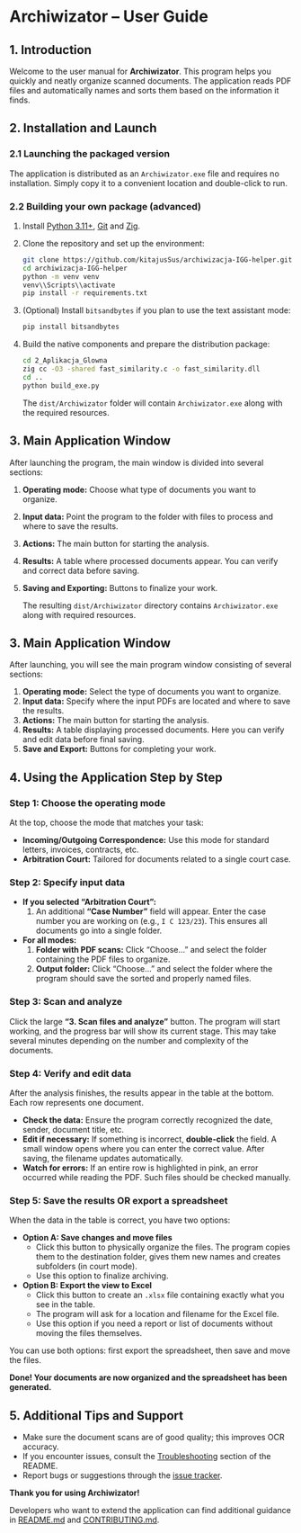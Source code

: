 
# Archiwizator – User Guide

## 1. Introduction

Welcome to the user manual for **Archiwizator**. This program helps you quickly and neatly organize scanned documents. The application reads PDF files and automatically names and sorts them based on the information it finds.

## 2. Installation and Launch

### 2.1 Launching the packaged version

The application is distributed as an `Archiwizator.exe` file and requires no installation. Simply copy it to a convenient location and double-click to run.

### 2.2 Building your own package (advanced)

1. Install [Python 3.11+](https://www.python.org/downloads/), [Git](https://git-scm.com/) and [Zig](https://ziglang.org/download/).
2. Clone the repository and set up the environment:

   ```bash
   git clone https://github.com/kitajusSus/archiwizacja-IGG-helper.git
   cd archiwizacja-IGG-helper
   python -m venv venv
   venv\\Scripts\\activate
   pip install -r requirements.txt
   ```

3. (Optional) Install `bitsandbytes` if you plan to use the text assistant mode:
   ```bash
   pip install bitsandbytes
   ```
4. Build the native components and prepare the distribution package:

   ```bash
   cd 2_Aplikacja_Glowna
   zig cc -O3 -shared fast_similarity.c -o fast_similarity.dll
   cd ..
   python build_exe.py
   ```

   The `dist/Archiwizator` folder will contain `Archiwizator.exe` along with the required resources.

## 3. Main Application Window

After launching the program, the main window is divided into several sections:

1. **Operating mode:** Choose what type of documents you want to organize.
2. **Input data:** Point the program to the folder with files to process and where to save the results.
3. **Actions:** The main button for starting the analysis.
4. **Results:** A table where processed documents appear. You can verify and correct data before saving.
5. **Saving and Exporting:** Buttons to finalize your work.

   The resulting `dist/Archiwizator` directory contains `Archiwizator.exe` along with required resources.

## 3. Main Application Window

After launching, you will see the main program window consisting of several sections:

1.  **Operating mode:** Select the type of documents you want to organize.
2.  **Input data:** Specify where the input PDFs are located and where to save the results.
3.  **Actions:** The main button for starting the analysis.
4.  **Results:** A table displaying processed documents. Here you can verify and edit data before final saving.
5.  **Save and Export:** Buttons for completing your work.


## 4. Using the Application Step by Step

### Step 1: Choose the operating mode


At the top, choose the mode that matches your task:
* **Incoming/Outgoing Correspondence:** Use this mode for standard letters, invoices, contracts, etc.
* **Arbitration Court:** Tailored for documents related to a single court case.

### Step 2: Specify input data

* **If you selected “Arbitration Court”:**
  1. An additional **“Case Number”** field will appear. Enter the case number you are working on (e.g., `I C 123/23`). This ensures all documents go into a single folder.
* **For all modes:**
  1. **Folder with PDF scans:** Click “Choose...” and select the folder containing the PDF files to organize.
  2. **Output folder:** Click “Choose...” and select the folder where the program should save the sorted and properly named files.

### Step 3: Scan and analyze

Click the large **“3. Scan files and analyze”** button. The program will start working, and the progress bar will show its current stage. This may take several minutes depending on the number and complexity of the documents.

### Step 4: Verify and edit data

After the analysis finishes, the results appear in the table at the bottom. Each row represents one document.
* **Check the data:** Ensure the program correctly recognized the date, sender, document title, etc.
* **Edit if necessary:** If something is incorrect, **double-click** the field. A small window opens where you can enter the correct value. After saving, the filename updates automatically.
* **Watch for errors:** If an entire row is highlighted in pink, an error occurred while reading the PDF. Such files should be checked manually.

### Step 5: Save the results OR export a spreadsheet

When the data in the table is correct, you have two options:

* **Option A: Save changes and move files**
    * Click this button to physically organize the files. The program copies them to the destination folder, gives them new names and creates subfolders (in court mode).
    * Use this option to finalize archiving.
* **Option B: Export the view to Excel**
    * Click this button to create an `.xlsx` file containing exactly what you see in the table.
    * The program will ask for a location and filename for the Excel file.
    * Use this option if you need a report or list of documents without moving the files themselves.

You can use both options: first export the spreadsheet, then save and move the files.

**Done! Your documents are now organized and the spreadsheet has been generated.**

## 5. Additional Tips and Support

- Make sure the document scans are of good quality; this improves OCR accuracy.
- If you encounter issues, consult the [Troubleshooting](README.md#troubleshooting) section of the README.
- Report bugs or suggestions through the [issue tracker](https://github.com/kitajusSus/archiwizacja-IGG-helper/issues).

**Thank you for using Archiwizator!**

Developers who want to extend the application can find additional guidance in [README.md](README.md) and [CONTRIBUTING.md](CONTRIBUTING.md).


